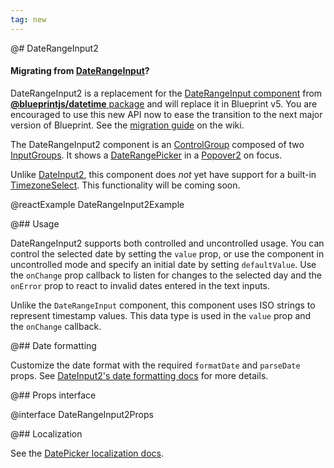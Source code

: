 ```yaml
---
tag: new
---
```


@# DateRangeInput2

<div class="@ns-callout @ns-intent-primary @ns-icon-info-sign">
    <h4 class="@ns-heading">

Migrating from [DateRangeInput](#datetime/daterangeinput)?

</h4>

DateRangeInput2 is a replacement for the [DateRangeInput component](#datetime/daterangeinput) from
[__@blueprintjs/datetime__ package](#datetime) and will replace it in Blueprint v5.
You are encouraged to use this new API now to ease the transition to the next major version of Blueprint.
See the [migration guide](https://github.com/palantir/blueprint/wiki/datetime2-component-migration)
on the wiki.

</div>

The DateRangeInput2 component is an [ControlGroup](#core/components/control-group) composed
of two [InputGroups](#core/components/text-inputs.input-group). It shows a
[DateRangePicker](#datetime/daterangepicker) in a [Popover2](#popover2-package/popover2)
on focus.

Unlike [DateInput2](#datetime2/date-input2), this component does _not_ yet have support for
a built-in [TimezoneSelect](#datetime2/timezone-select). This functionality will be coming soon.

<!-- It optionally shows a [TimezoneSelect](#datetime2/timezone-select) as the third
element in the ControlGroup, allowing the user to change the timezone of the selected date range. -->

@reactExample DateRangeInput2Example

@## Usage

DateRangeInput2 supports both controlled and uncontrolled usage. You can control
the selected date by setting the `value` prop, or use the component in
uncontrolled mode and specify an initial date by setting `defaultValue`.
Use the `onChange` prop callback to listen for changes to the selected day and
the `onError` prop to react to invalid dates entered in the text inputs.

Unlike the `DateRangeInput` component, this component uses ISO strings to represent timestamp values.
This data type is used in the `value` prop and the `onChange` callback.

@## Date formatting

Customize the date format with the required `formatDate` and `parseDate` props.
See [DateInput2's date formatting docs](#datetime2/date-input2.date-formatting) for more details.

@## Props interface

@interface DateRangeInput2Props

@## Localization

See the [DatePicker localization docs](#datetime/datepicker.localization).
